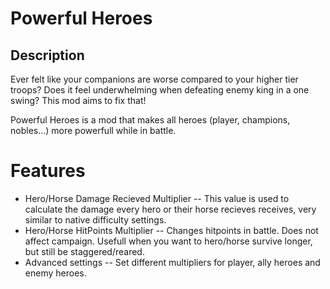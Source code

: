 # Powerful Heroes

## Description
Ever felt like your companions are worse compared to your higher tier troops? Does it
feel underwhelming when defeating enemy king in a one swing? This mod aims to fix that!

Powerful Heroes is a mod that makes all heroes (player, champions, nobles...)
more powerfull while in battle.

# Features
- Hero/Horse Damage Recieved Multiplier -- This value is used to calculate the damage every hero or their horse recieves receives, very similar to native difficulty settings.
- Hero/Horse HitPoints Multiplier -- Changes hitpoints in battle. Does not affect campaign. Usefull when you want to hero/horse survive longer, but still be staggered/reared.
- Advanced settings -- Set different multipliers for player, ally heroes and enemy heroes.
